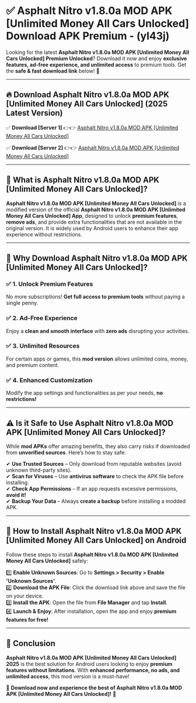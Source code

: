 
# ✅ Asphalt Nitro v1.8.0a MOD APK [Unlimited Money All Cars Unlocked] Download APK Premium -  (yl43j) 

Looking for the latest **Asphalt Nitro v1.8.0a MOD APK [Unlimited Money All Cars Unlocked] Premium Unlocked**? Download it now and enjoy **exclusive features, ad-free experience, and unlimited access** to premium tools. Get the **safe & fast download link** below! 🚀

---

## 🔥 Download Asphalt Nitro v1.8.0a MOD APK [Unlimited Money All Cars Unlocked] (2025 Latest Version)

✅ **Download [Server 1]** 👉👉 [Asphalt Nitro v1.8.0a MOD APK [Unlimited Money All Cars Unlocked] ](https://apkcomod.com?title=Asphalt_Nitro_v1.8.0a_MOD_APK_[Unlimited_Money_All_Cars_Unlocked])  

✅ **Download [Server 2]** 👉👉 [Asphalt Nitro v1.8.0a MOD APK [Unlimited Money All Cars Unlocked] ](https://apkcomod.com?title=Asphalt_Nitro_v1.8.0a_MOD_APK_[Unlimited_Money_All_Cars_Unlocked])  


---

## 📌 What is Asphalt Nitro v1.8.0a MOD APK [Unlimited Money All Cars Unlocked]?

**Asphalt Nitro v1.8.0a MOD APK [Unlimited Money All Cars Unlocked]** is a modified version of the official **Asphalt Nitro v1.8.0a MOD APK [Unlimited Money All Cars Unlocked] App**, designed to unlock **premium features**, **remove ads**, and provide extra functionalities that are not available in the original version. It is widely used by Android users to enhance their app experience without restrictions.

---

## 🌟 Why Download Asphalt Nitro v1.8.0a MOD APK [Unlimited Money All Cars Unlocked]?

### ✅ 1. Unlock Premium Features
No more subscriptions! **Get full access to premium tools** without paying a single penny.

### ✅ 2. Ad-Free Experience
Enjoy a **clean and smooth interface** with **zero ads** disrupting your activities.

### ✅ 3. Unlimited Resources
For certain apps or games, this **mod version** allows unlimited coins, money, and premium content.

### ✅ 4. Enhanced Customization
Modify the app settings and functionalities as per your needs, **no restrictions!**

---

## ⚠️ Is it Safe to Use Asphalt Nitro v1.8.0a MOD APK [Unlimited Money All Cars Unlocked]?

While **mod APKs** offer amazing benefits, they also carry risks if downloaded from **unverified sources**. Here’s how to stay safe:

✔ **Use Trusted Sources** – Only download from reputable websites (avoid unknown third-party sites).  
✔ **Scan for Viruses** – Use **antivirus software** to check the APK file before installing.  
✔ **Check App Permissions** – If an app requests excessive permissions, **avoid it!**  
✔ **Backup Your Data** – Always **create a backup** before installing a modded APK.

---

## 📲 How to Install Asphalt Nitro v1.8.0a MOD APK [Unlimited Money All Cars Unlocked] on Android

Follow these steps to install **Asphalt Nitro v1.8.0a MOD APK [Unlimited Money All Cars Unlocked]** safely:

1️⃣ **Enable Unknown Sources**: Go to **Settings > Security > Enable 'Unknown Sources'**.  
2️⃣ **Download the APK File**: Click the download link above and save the file on your device.  
3️⃣ **Install the APK**: Open the file from **File Manager** and tap **Install**.  
4️⃣ **Launch & Enjoy**: After installation, open the app and enjoy **premium features for free!**

---

## 🚀 Conclusion

**Asphalt Nitro v1.8.0a MOD APK [Unlimited Money All Cars Unlocked] 2025** is the best solution for Android users looking to enjoy **premium features without limitations**. With **enhanced performance, no ads, and unlimited access**, this mod version is a must-have!

🔻 **Download now and experience the best of Asphalt Nitro v1.8.0a MOD APK [Unlimited Money All Cars Unlocked]!** 🔻

